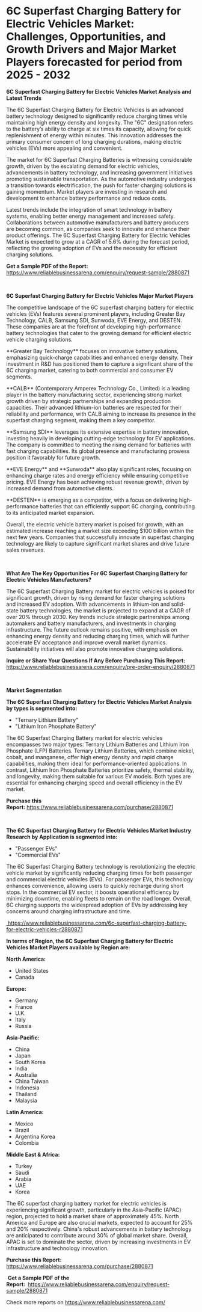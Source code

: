 <p><h1>6C Superfast Charging Battery for Electric Vehicles Market: Challenges, Opportunities, and Growth Drivers and Major Market Players forecasted for period from 2025 - 2032</h1></p><p><strong>6C Superfast Charging Battery for Electric Vehicles Market Analysis and Latest Trends</strong></p>
<p><p>The 6C Superfast Charging Battery for Electric Vehicles is an advanced battery technology designed to significantly reduce charging times while maintaining high energy density and longevity. The "6C" designation refers to the battery’s ability to charge at six times its capacity, allowing for quick replenishment of energy within minutes. This innovation addresses the primary consumer concern of long charging durations, making electric vehicles (EVs) more appealing and convenient.</p><p>The market for 6C Superfast Charging Batteries is witnessing considerable growth, driven by the escalating demand for electric vehicles, advancements in battery technology, and increasing government initiatives promoting sustainable transportation. As the automotive industry undergoes a transition towards electrification, the push for faster charging solutions is gaining momentum. Market players are investing in research and development to enhance battery performance and reduce costs.</p><p>Latest trends include the integration of smart technology in battery systems, enabling better energy management and increased safety. Collaborations between automotive manufacturers and battery producers are becoming common, as companies seek to innovate and enhance their product offerings. The 6C Superfast Charging Battery for Electric Vehicles Market is expected to grow at a CAGR of 5.6% during the forecast period, reflecting the growing adoption of EVs and the necessity for efficient charging solutions.</p></p>
<p><strong>Get a Sample PDF of the Report:&nbsp;</strong> <a href="https://www.reliablebusinessarena.com/enquiry/request-sample/2880871?utm_campaign=2133&utm_medium=2&utm_source=Github&utm_content=ia&utm_term=12032025&utm_id=6c-superfast-charging-battery-for-electric-vehicles">https://www.reliablebusinessarena.com/enquiry/request-sample/2880871</a></p>
<p>&nbsp;</p>
<p><strong>6C Superfast Charging Battery for Electric Vehicles Major Market Players</strong></p>
<p><p>The competitive landscape of the 6C superfast charging battery for electric vehicles (EVs) features several prominent players, including Greater Bay Technology, CALB, Samsung SDI, Sunwoda, EVE Energy, and DESTEN. These companies are at the forefront of developing high-performance battery technologies that cater to the growing demand for efficient electric vehicle charging solutions.</p><p>**Greater Bay Technology** focuses on innovative battery solutions, emphasizing quick-charge capabilities and enhanced energy density. Their investment in R&D has positioned them to capture a significant share of the 6C charging market, catering to both commercial and consumer EV segments.</p><p>**CALB** (Contemporary Amperex Technology Co., Limited) is a leading player in the battery manufacturing sector, experiencing strong market growth driven by strategic partnerships and expanding production capacities. Their advanced lithium-ion batteries are respected for their reliability and performance, with CALB aiming to increase its presence in the superfast charging segment, making them a key competitor.</p><p>**Samsung SDI** leverages its extensive expertise in battery innovation, investing heavily in developing cutting-edge technology for EV applications. The company is committed to meeting the rising demand for batteries with fast charging capabilities. Its global presence and manufacturing prowess position it favorably for future growth.</p><p>**EVE Energy** and **Sunwoda** also play significant roles, focusing on enhancing charge rates and energy efficiency while ensuring competitive pricing. EVE Energy has been achieving robust revenue growth, driven by increased demand from automotive clients.</p><p>**DESTEN** is emerging as a competitor, with a focus on delivering high-performance batteries that can efficiently support 6C charging, contributing to its anticipated market expansion.</p><p>Overall, the electric vehicle battery market is poised for growth, with an estimated increase reaching a market size exceeding $100 billion within the next few years. Companies that successfully innovate in superfast charging technology are likely to capture significant market shares and drive future sales revenues.</p></p>
<p>&nbsp;</p>
<p><strong>What Are The Key Opportunities For 6C Superfast Charging Battery for Electric Vehicles Manufacturers?</strong></p>
<p><p>The 6C Superfast Charging Battery market for electric vehicles is poised for significant growth, driven by rising demand for faster charging solutions and increased EV adoption. With advancements in lithium-ion and solid-state battery technologies, the market is projected to expand at a CAGR of over 20% through 2030. Key trends include strategic partnerships among automakers and battery manufacturers, and investments in charging infrastructure. The future outlook remains positive, with emphasis on enhancing energy density and reducing charging times, which will further accelerate EV acceptance and improve overall market dynamics. Sustainability initiatives will also promote innovative charging solutions.</p></p>
<p><strong>Inquire or Share Your Questions If Any Before Purchasing This Report:</strong> <a href="https://www.reliablebusinessarena.com/enquiry/pre-order-enquiry/2880871?utm_campaign=2133&utm_medium=2&utm_source=Github&utm_content=ia&utm_term=12032025&utm_id=6c-superfast-charging-battery-for-electric-vehicles">https://www.reliablebusinessarena.com/enquiry/pre-order-enquiry/2880871</a></p>
<p>&nbsp;</p>
<p><strong>Market Segmentation</strong></p>
<p><strong>The 6C Superfast Charging Battery for Electric Vehicles Market Analysis by types is segmented into:</strong></p>
<p><ul><li>"Ternary Lithium Battery"</li><li>"Lithium Iron Phosphate Battery"</li></ul></p>
<p><p>The 6C Superfast Charging Battery market for electric vehicles encompasses two major types: Ternary Lithium Batteries and Lithium Iron Phosphate (LFP) Batteries. Ternary Lithium Batteries, which combine nickel, cobalt, and manganese, offer high energy density and rapid charge capabilities, making them ideal for performance-oriented applications. In contrast, Lithium Iron Phosphate Batteries prioritize safety, thermal stability, and longevity, making them suitable for various EV models. Both types are essential for enhancing charging speed and overall efficiency in the EV market.</p></p>
<p><strong>Purchase this Report:&nbsp;</strong><a href="https://www.reliablebusinessarena.com/purchase/2880871?utm_campaign=2133&utm_medium=2&utm_source=Github&utm_content=ia&utm_term=12032025&utm_id=6c-superfast-charging-battery-for-electric-vehicles">https://www.reliablebusinessarena.com/purchase/2880871</a></p>
<p>&nbsp;</p>
<p><strong>The 6C Superfast Charging Battery for Electric Vehicles Market Industry Research by Application is segmented into:</strong></p>
<p><ul><li>"Passenger EVs"</li><li>"Commercial EVs"</li></ul></p>
<p><p>The 6C Superfast Charging Battery technology is revolutionizing the electric vehicle market by significantly reducing charging times for both passenger and commercial electric vehicles (EVs). For passenger EVs, this technology enhances convenience, allowing users to quickly recharge during short stops. In the commercial EV sector, it boosts operational efficiency by minimizing downtime, enabling fleets to remain on the road longer. Overall, 6C charging supports the widespread adoption of EVs by addressing key concerns around charging infrastructure and time.</p></p>
<p><a href="https://www.reliablebusinessarena.com/6c-superfast-charging-battery-for-electric-vehicles-r2880871?utm_campaign=2133&utm_medium=2&utm_source=Github&utm_content=ia&utm_term=12032025&utm_id=6c-superfast-charging-battery-for-electric-vehicles">&nbsp;https://www.reliablebusinessarena.com/6c-superfast-charging-battery-for-electric-vehicles-r2880871</a></p>
<p><strong>In terms of Region, the 6C Superfast Charging Battery for Electric Vehicles Market Players available by Region are:</strong></p>
<p>
    <p> <strong> North America: </strong>
        <ul>
            <li>United States</li>
            <li>Canada</li>
        </ul>
        </p> 
    <p> <strong> Europe: </strong>
        <ul>
            <li>Germany</li>
            <li>France</li>
            <li>U.K.</li>
            <li>Italy</li>
            <li>Russia</li>
        </ul>
        </p> 
    <p> <strong> Asia-Pacific: </strong>
        <ul>
            <li>China</li>
            <li>Japan</li>
            <li>South Korea</li>
            <li>India</li>
            <li>Australia</li>
            <li>China Taiwan</li>
            <li>Indonesia</li>
            <li>Thailand</li>
            <li>Malaysia</li>
        </ul>
        </p> 
    <p> <strong> Latin America: </strong>
        <ul>
            <li>Mexico</li>
            <li>Brazil</li>
            <li>Argentina Korea</li>
            <li>Colombia</li>
        </ul>
        </p> 
    <p> <strong> Middle East & Africa: </strong>
        <ul>
            <li>Turkey</li>
            <li>Saudi</li>
            <li>Arabia</li>
            <li>UAE</li>
            <li>Korea</li>
        </ul>
    </p>
    </p>
<p><p>The 6C superfast charging battery market for electric vehicles is experiencing significant growth, particularly in the Asia-Pacific (APAC) region, projected to hold a market share of approximately 45%. North America and Europe are also crucial markets, expected to account for 25% and 20% respectively. China's robust advancements in battery technology are anticipated to contribute around 30% of global market share. Overall, APAC is set to dominate the sector, driven by increasing investments in EV infrastructure and technology innovation.</p></p>
<p><strong>Purchase this Report: </strong><a href="https://www.reliablebusinessarena.com/purchase/2880871?utm_campaign=2133&utm_medium=2&utm_source=Github&utm_content=ia&utm_term=12032025&utm_id=6c-superfast-charging-battery-for-electric-vehicles">https://www.reliablebusinessarena.com/purchase/2880871</a></p>
<p>&nbsp;<strong>Get a Sample PDF of the Report:&nbsp;&nbsp;</strong><a href="https://www.reliablebusinessarena.com/enquiry/request-sample/2880871?utm_campaign=2133&utm_medium=2&utm_source=Github&utm_content=ia&utm_term=12032025&utm_id=6c-superfast-charging-battery-for-electric-vehicles">https://www.reliablebusinessarena.com/enquiry/request-sample/2880871</a></p>
<p><strong></strong></p>
<p>Check more reports on <a href="https://www.reliablebusinessarena.com/?utm_campaign=2133&utm_medium=2&utm_source=Github&utm_content=ia&utm_term=12032025&utm_id=6c-superfast-charging-battery-for-electric-vehicles">https://www.reliablebusinessarena.com/</a></p>
